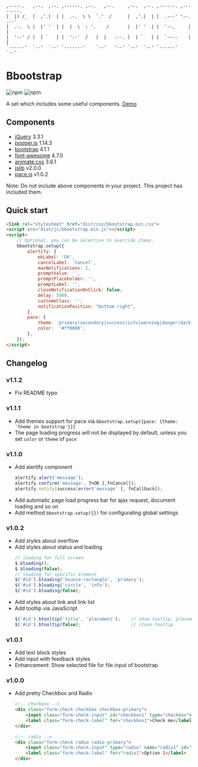 
    ,-----.   ,--.  ,--. ,------. ,--.   ,--.     ,--.  ,--. ,------. ,--------. 
    |  |) /_  |  ,'.|  | |  .-.  \ \  `.'  /      |  ,'.|  | |  .---' '--.  .--' 
    |  .-.  \ |  |' '  | |  |  \  : '.    /       |  |' '  | |  `--,     |  |    
    |  '--' / |  | `   | |  '--'  /   |  |   .--. |  | `   | |  `---.    |  |    
    `------'  `--'  `--' `-------'    `--'   '--' `--'  `--' `------'    `--'    

# Bbootstrap

![npm](https://img.shields.io/npm/v/@bndynet/bbootstrap.svg)
![npm](https://img.shields.io/npm/dt/@bndynet/bbootstrap.svg)

A set which includes some useful components. 
[Demo](https://bndynet.github.io/bbootstrap/)

## Components

- [jQuery](http://jquery.com/) 3.3.1
- [popper.js](https://popper.js.org/) 1.14.3
- [bootstrap](http://getbootstrap.com) 4.1.1
- [font-awesome](https://fontawesome.com/) 4.7.0
- [animate.css](https://daneden.github.io/animate.css/) 3.6.1
- [jslib](https://github.com/bndynet/jslib) v2.0.0
- [pace.js](https://github.com/HubSpot/pace) v1.0.2

Note: Do not include above components in your project. This project has included them.


## Quick start

```html
<link rel="stylesheet" href="dist/css/bbootstrap.min.css">
<script src="dist/js/bbootstrap.min.js"></script>
<script>
    // Optional, you can be selective to override items.
    bbootstrap.setup({
        alertify: {
            okLabel: 'Ok',
            cancelLabel: 'Cancel',
            maxNotifications: 2,
            promptValue: '',
            promptPlaceholder: '',
            promptLabel: '',
            closeNotificationOnClick: false,
            delay: 5000,
            customeClass: '',
            notificationPosition: "bottom right",
        },
        pace: {
            theme: 'primary|secondary|success|info|warning|danger|dark|light',  // theme in bootstrap, or
            color:  '#ff0000',  
        },
    });
</script>
```

## Changelog

### v1.1.2

- Fix README typo

### v1.1.1

- Add themes support for pace via `bbootstrap.setup({pace: {theme: 'theme in bootstrap'}}}`
- The page loading progress will not be displayed by default, unless you set `color` or `theme` of `pace`

### v1.1.0

- Add alertify component
    ```js
    alertify.alert('message');
    alertify.confirm('message', fnOK [,fnCancel]);
    alertify.notify|success|error('message' [, fnCallback]);
    ```
- Add automatic page load progress bar for ajax request, document loading and so on
- Add method `bbootstrap.setup({})` for configurating global settings


### v1.0.2

- Add styles about overflow
- Add styles about status and loading
    ```js
    // loading for full screen
    $.bloading();
    $.bloading(false);
    // loading for specific element
    $('#id').bloading('bounce-rectangle', 'primary');
    $('#id').bloading('circle', 'info');
    $('#id').bloading(false);
    ```
- Add styles about link and link list
- Add tooltip via JavaScript
    ```js
    $('#id').btooltip('title', 'placement');    // show tooltip, placement is optional
    $('#id').btooltip(false);                   // close tooltip
    ```

### v1.0.1

- Add text block styles
- Add input with feedback styles
- Enhancement: Show selected file for file input of bootstrap

### v1.0.0

- Add pretty Checkbox and Radio

    ```html
    <!-- checkbox -->
    <div class="form-check checkbox checkbox-primary">
        <input class="form-check-input" id="checkbox1" type="checkbox">
        <label class="form-check-label" for="checkbox1">Check me</label>
    </div>

    <!-- radio -->
    <div class="form-check radio radio-primary">
        <input class="form-check-input" type="radio" name="radio1" id="radio1" value="option1" checked>
        <label class="form-check-label" for="radio1">Option 1</label>
    </div>
    ```
